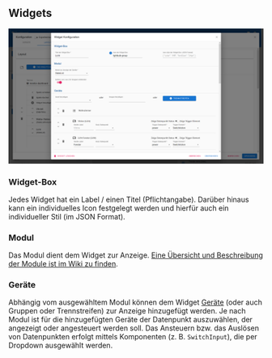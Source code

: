 ## Widgets

![Widgets](./widgets.png)

### Widget-Box

Jedes Widget hat ein Label / einen Titel (Pflichtangabe). Darüber hinaus kann ein individuelles Icon festgelegt werden und hierfür auch ein individueller Stil (im JSON Format).

### Modul

Das Modul dient dem Widget zur Anzeige. [Eine Übersicht und Beschreibung der Module ist im Wiki zu finden](./modules.md).

### Geräte

Abhängig vom ausgewähltem Modul können dem Widget [Geräte](./devices.md) (oder auch Gruppen oder Trennstreifen) zur Anzeige hinzugefügt werden. Je nach Modul ist für die hinzugefügten Geräte der Datenpunkt auszuwählen, der angezeigt oder angesteuert werden soll. Das Ansteuern bzw. das Auslösen von Datenpunkten erfolgt mittels Komponenten (z. B. `SwitchInput`), die per Dropdown ausgewählt werden.
